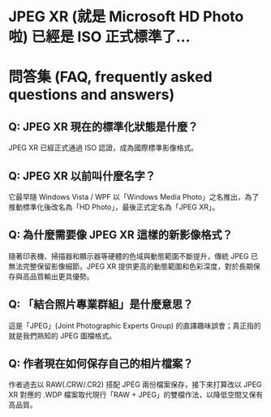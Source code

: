 # JPEG XR (就是 Microsoft HD Photo 啦) 已經是 ISO 正式標準了...

# 問答集 (FAQ, frequently asked questions and answers)

## Q: JPEG XR 現在的標準化狀態是什麼？
JPEG XR 已經正式通過 ISO 認證，成為國際標準影像格式。

## Q: JPEG XR 以前叫什麼名字？
它最早隨 Windows Vista / WPF 以「Windows Media Photo」之名推出，為了推動標準化後改名為「HD Photo」，最後正式定名為「JPEG XR」。

## Q: 為什麼需要像 JPEG XR 這樣的新影像格式？
隨著印表機、掃描器和顯示器等硬體的色域與動態範圍不斷提升，傳統 JPEG 已無法完整保留影像細節。JPEG XR 提供更高的動態範圍和色彩深度，對於長期保存與高品質輸出更具優勢。

## Q: 「結合照片專業群組」是什麼意思？
這是「JPEG」(Joint Photographic Experts Group) 的直譯趣味誤會；真正指的就是我們熟知的 JPEG 圖檔格式。

## Q: 作者現在如何保存自己的相片檔案？
作者過去以 RAW(.CRW/.CR2) 搭配 JPEG 兩份檔案保存，接下來打算改以 JPEG XR 對應的 .WDP 檔案取代現行「RAW + JPEG」的雙檔作法，以降低空間又保有高品質。